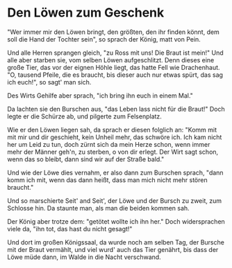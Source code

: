 # Den Löwen zum Geschenk

"Wer immer mir den Löwen bringt,
den größten, den ihr finden könnt,
dem soll die Hand der Tochter sein",
so sprach der König, matt von Pein.

Und alle Herren sprangen gleich,
"zu Ross mit uns! Die Braut ist mein!"
Und alle aber starben sie,
vom selben Löwen aufgeschlitzt.
Denn dieses eine große Tier,
das vor der eignen Höhle liegt,
das hatte Fell wie Drachenhaut.
"O, tausend Pfeile, die es braucht,
bis dieser auch nur etwas spürt,
das sag ich euch!", so sagt' man sich.

Des Wirts Gehilfe aber sprach,
"ich bring ihn euch in einem Mal."

Da lachten sie den Burschen aus,
"das Leben lass nicht für die Braut!"
Doch legte er die Schürze ab,
und pilgerte zum Felsenplatz.

Wie er den Löwen liegen sah,
da sprach er diesen folglich an:
"Komm mit mit mir und dir geschieht,
kein Unheil mehr, das schwöre ich.
Ich kam nicht her um Leid zu tun,
doch zürnt sich da mein Herze schon,
wenn immer mehr der Männer geh'n,
zu sterben, o von dir erlegt.
Der Wirt sagt schon, wenn das so bleibt,
dann sind wir auf der Straße bald."

Und wie der Löwe dies vernahm,
er also dann zum Burschen sprach,
"dann komm ich mit, wenn das dann heißt,
dass man mich nicht mehr stören braucht."

Und so marschierte Seit' and Seit',
der Löwe und der Bursch zu zweit,
zum Schlosse hin. Da staunte man,
als man die beiden kommen sah.

Der König aber trotze dem:
"getötet wollte ich ihn her."
Doch widersprachen viele da,
"ihn tot, das hast du nicht gesagt!"

Und dort im großen Königssaal,
da wurde noch am selben Tag,
der Bursche mit der Braut vermählt,
und viel wurd' auch das Tier genährt,
bis dass der Löwe müde dann,
im Walde in die Nacht verschwand.